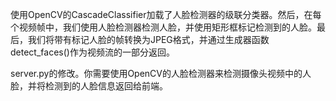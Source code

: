 

使用OpenCV的CascadeClassifier加载了人脸检测器的级联分类器。然后，在每个视频帧中，我们使用人脸检测器检测人脸，并使用矩形框标记检测到的人脸。最后，我们将带有标记人脸的帧转换为JPEG格式，并通过生成器函数detect_faces()作为视频流的一部分返回。

server.py的修改。你需要使用OpenCV的人脸检测器来检测摄像头视频中的人脸，并将检测到的人脸信息返回给前端。

